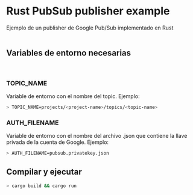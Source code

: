 # Rust PubSub publisher example

Ejemplo de un publisher de Google Pub/Sub implementado en Rust  
&nbsp;

## Variables de entorno necesarias
&nbsp;

### TOPIC_NAME 
Variable de entorno con el nombre del topic. Ejemplo:

```bash
> TOPIC_NAME=projects/<project-name>/topics/<topic-name>
```
### AUTH_FILENAME 
Variable de entorno con el nombre del archivo .json que contiene la llave privada de la cuenta de Google. Ejemplo:

```bash
> AUTH_FILENAME=pubsub.privatekey.json
```

## Compilar y ejecutar
```bash
> cargo build && cargo run
```





